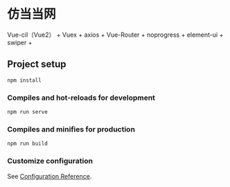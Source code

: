 # 仿当当网

Vue-cil（Vue2） + Vuex + axios + Vue-Router + noprogress + element-ui + swiper + 

## Project setup

```
npm install
```

### Compiles and hot-reloads for development
```
npm run serve
```

### Compiles and minifies for production
```
npm run build
```

### Customize configuration
See [Configuration Reference](https://cli.vuejs.org/config/).
